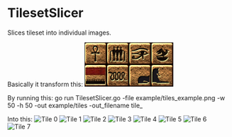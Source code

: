 # TilesetSlicer
Slices tileset into individual images.

Basically it transform this:
![Image with tiles.](https://raw.githubusercontent.com/adam-szymanski/TilesetSlicer/master/example/tiles_example.png "Example tileset")

By running this:
go run TilesetSlicer.go -file example/tiles_example.png -w 50 -h 50 -out example/tiles -out_filename tile_

Into this:
![Tile 0](https://raw.githubusercontent.com/adam-szymanski/TilesetSlicer/master/example/tile_000.png "Tile 0")
![Tile 1](https://raw.githubusercontent.com/adam-szymanski/TilesetSlicer/master/example/tile_001.png "Tile 1")
![Tile 2](https://raw.githubusercontent.com/adam-szymanski/TilesetSlicer/master/example/tile_002.png "Tile 2")
![Tile 3](https://raw.githubusercontent.com/adam-szymanski/TilesetSlicer/master/example/tile_003.png "Tile 3")
![Tile 4](https://raw.githubusercontent.com/adam-szymanski/TilesetSlicer/master/example/tile_004.png "Tile 4")
![Tile 5](https://raw.githubusercontent.com/adam-szymanski/TilesetSlicer/master/example/tile_005.png "Tile 5")
![Tile 6](https://raw.githubusercontent.com/adam-szymanski/TilesetSlicer/master/example/tile_006.png "Tile 6")
![Tile 7](https://raw.githubusercontent.com/adam-szymanski/TilesetSlicer/master/example/tile_007.png "Tile 7")